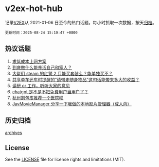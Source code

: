 # v2ex-hot-hub

 记录[V2EX](https://www.v2ex.com/)从 2021-01-06 日至今的热门话题。每小时抓取一次数据，按天[归档](archives)。

`更新时间：2025-08-24 15:10:47 +0800`

## 热议话题

1. [求低成本上网方案](https://www.v2ex.com/t/1154521)
1. [到底做什么能养活自己和家人？](https://www.v2ex.com/t/1154439)
1. [大佬们 steam 的红警 2 只能买套装么？能单独买不？](https://www.v2ex.com/t/1154440)
1. [共享单车还车时提醒的“请带走随身物品”这句话能带来多大的收益？](https://www.v2ex.com/t/1154532)
1. [读研 or 工作，听听大家的意见](https://www.v2ex.com/t/1154503)
1. [chatgpt 是不是不把免费用户当用户了？](https://www.v2ex.com/t/1154470)
1. [杭州割包皮推荐一个医院呗](https://www.v2ex.com/t/1154537)
1. [JavMovieManager 分享一下我做的本地影片管理器（成人向）](https://www.v2ex.com/t/1154524)

## 历史归档

[archives](archives)

## License

See the [LICENSE](LICENSE) file for license rights and limitations (MIT).
